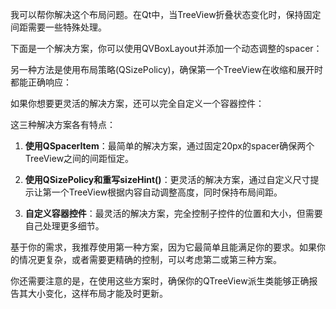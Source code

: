 我可以帮你解决这个布局问题。在Qt中，当TreeView折叠状态变化时，保持固定间距需要一些特殊处理。

下面是一个解决方案，你可以使用QVBoxLayout并添加一个动态调整的spacer：

另一种方法是使用布局策略(QSizePolicy)，确保第一个TreeView在收缩和展开时都能正确响应：

如果你想要更灵活的解决方案，还可以完全自定义一个容器控件：

这三种解决方案各有特点：

1. **使用QSpacerItem**：最简单的解决方案，通过固定20px的spacer确保两个TreeView之间的间距恒定。

2. **使用QSizePolicy和重写sizeHint()**：更灵活的解决方案，通过自定义尺寸提示让第一个TreeView根据内容自动调整高度，同时保持布局间距。

3. **自定义容器控件**：最灵活的解决方案，完全控制子控件的位置和大小，但需要自己处理更多细节。

基于你的需求，我推荐使用第一种方案，因为它最简单且能满足你的要求。如果你的情况更复杂，或者需要更精确的控制，可以考虑第二或第三种方案。

你还需要注意的是，在使用这些方案时，确保你的QTreeView派生类能够正确报告其大小变化，这样布局才能及时更新。